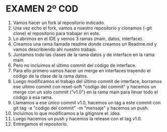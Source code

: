# EXAMEN 2º COD
1. Vamos hacer un fork al repositorio indicado.
2. Una vez echo el fork, vamos a nuestro repositorio y clonamos (-git clone) el repositorio para trabajar en este.
3. Lo abrimos en el IDE y vemos 3 ramas (main, datos, interface).
4. Creamos una rama llamada readme donde creamos un Readme.md y vamos describiendo ahi nuestro trabajo.
5. Juntamos todo las clases de la rama datos y de interface en la rama main.
6. Pero no incluimos el último commit del código de interface.
7. Para ello primero vamos hacer un merge en interfaces trayendo el código de la clase de la rama datos.
8. Luego modificamos el trabajo del último commit de interface, borramos ese ultimo commit con reset-soft "codigo del commit" y hacemos un merge con un solo commit ("v1.0") en la rama main para llevar todo el código a esa rama.
9. Llamamos a ese único commit v1.0, hacemos un tag a este commit con git tag -a "codigo del commit" -m "mensaje" y hacemos un push.
10. Incluimos lo que modificamos a la gitignore el .idea.
11. Luego hacemos  un push  y hacemos la release con el tag v1.0.
12. Entregamos el repositorio.
